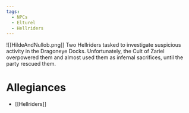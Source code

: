 ```yaml
---
tags:
  - NPCs
  - Elturel
  - Hellriders
---
```

![[HildeAndNullob.png]]
Two Hellriders tasked to investigate suspicious activity in the Dragoneye Docks. Unfortunately, the Cult of Zariel overpowered them and almost used them as infernal sacrifices, until the party rescued them.
# Allegiances
- [[Hellriders]]